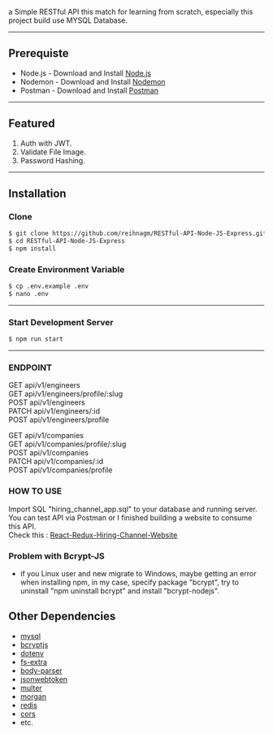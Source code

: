 a Simple RESTful API this match for learning from scratch, especially this project build use MYSQL Database.

---
## Prerequiste
- Node.js - Download and Install [Node.js](https://nodejs.org/en/)
- Nodemon - Download and Install [Nodemon](https://nodemon.io/)
- Postman - Download and Install [Postman](https://www.getpostman.com/)
---

## Featured
<ol>
    <li>Auth with JWT.</li>
    <li>Validate File Image.</li>
    <li>Password Hashing.</li>
</ol>

---
## Installation
### Clone
```bash
$ git clone https://github.com/reihnagm/RESTful-API-Node-JS-Express.git
$ cd RESTful-API-Node-JS-Express
$ npm install
```

### Create Environment Variable
```bash
$ cp .env.example .env
$ nano .env
```

---
### Start Development Server
```bash
$ npm run start
```
---

### ENDPOINT
GET api/v1/engineers  
GET api/v1/engineers/profile/:slug  
POST api/v1/engineers  
PATCH api/v1/engineers/:id  
POST api/v1/engineers/profile  

GET api/v1/companies  
GET api/v1/companies/profile/:slug  
POST api/v1/companies  
PATCH api/v1/companies/:id  
POST api/v1/companies/profile  

### HOW TO USE
Import SQL "hiring_channel_app.sql" to your database and running server. 
You can test API via Postman or I finished building a website to consume this API.  
Check this : [React-Redux-Hiring-Channel-Website](https://github.com/reihnagm/React-Redux-Hiring-Channel-Website)  

### Problem with Bcrypt-JS
- if you Linux user and new migrate to Windows, maybe getting an error when installing npm, in my case, specify package "bcrypt", try to uninstall "npm uninstall bcrypt" and install "bcrypt-nodejs".

## Other Dependencies
- [mysql](#)
- [bcryptjs](#)
- [dotenv](#)
- [fs-extra](#)
- [body-parser](#)
- [jsonwebtoken](#)
- [multer](#)
- [morgan](#)
- [redis](#)
- [cors](#)
- etc.

